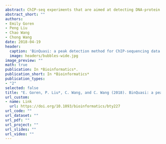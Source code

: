 ```yaml
---
abstract: ChIP-seq experiments that are aimed at detecting DNA-protein interactions require biological replication to draw inferential conclusions, however there is no current consensus on how to analyze ChIP-seq data with biological replicates. Very few methodologies exist for the joint analysis of replicated ChIP-seq data, with approaches ranging from combining the results of analyzing replicates individually to joint modeling of all replicates. Combining the results of individual replicates analyzed separately can lead to reduced peak classification performance compared to joint modeling. Currently available methods for joint analysis may fail to control the false discovery rate at the nominal level. We propose BinQuasi, a peak caller for replicated ChIP-seq data, that jointly models biological replicates using a generalized linear model framework and employs a one-sided quasi-likelihood ratio test to detect peaks. When applied to simulated data and real datasets, BinQuasi performs favorably compared to existing methods, including better control of false discovery rate than existing joint modeling approaches. BinQuasi offers a flexible approach to joint modeling of replicated ChIP-seq data which is preferable to combining the results of replicates analyzed individually.
abstract_short: ""
authors:
- Emily Goren  
- Peng Liu  
- Chao Wang  
- Chong Wang
date: 2018-04-19
header:
  caption: 'BinQuasi: a peak detection method for ChIP-sequencing data with biological replicates'
  image: headers/bubbles-wide.jpg
image_preview: ""
math: true
publication: In *Bioinformatics*.
publication_short: In *Bioinformatics*
publication_types:
- "2"
selected: false
title: "E. Goren, P. Liu*, C. Wang, and C. Wang (2018). BinQuasi: a peak detection method for ChIP-sequencing data with biological replicates. Bioinformatics."
url_custom:
- name: Link
  url: https://doi.org/10.1093/bioinformatics/bty227
url_code: ""
url_dataset: ""
url_pdf: ""
url_project: ""
url_slides: ""
url_video: ""
---
```

